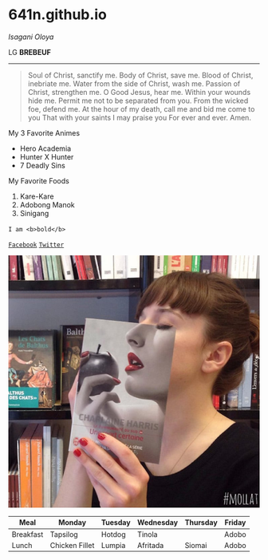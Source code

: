 # 641n.github.io
*Isagani Oloya*

LG **BREBEUF**

---

> Soul of Christ, sanctify me.
Body of Christ, save me.
Blood of Christ, inebriate me.
Water from the side of Christ, wash me.
Passion of Christ, strengthen me.
O Good Jesus, hear me.
Within your wounds hide me.
Permit me not to be separated from you.
From the wicked foe, defend me.
At the hour of my death, call me
and bid me come to you
That with your saints I may praise you
For ever and ever. Amen.

My 3 Favorite Animes
- Hero Academia
- Hunter X Hunter
- 7 Deadly Sins

My Favorite Foods
  1. Kare-Kare
  2. Adobong Manok
  3. Sinigang

`I am <b>bold</b>`

[`Facebook`](https://www.facebook.com/sirgain)
[`Twitter`](https://www.twitter.com/sirgain)

![Book Face](book-face-photo.jpg)

| Meal | Monday | Tuesday | Wednesday | Thursday | Friday |
|------|--------|---------|-----------|----------|--------|
| Breakfast | Tapsilog | Hotdog | Tinola |  | Adobo |
| Lunch | Chicken Fillet | Lumpia | Afritada | Siomai | Adobo |



